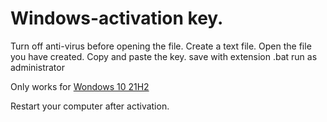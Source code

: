 # Windows-activation key.
Turn off anti-virus before opening the file.
Create a text file.
Open the file you have created.
Copy and paste the key.
save with extension .bat
run as administrator
<p>Only works for <a href="">Wondows 10 21H2</a></p>
Restart your computer after activation.
